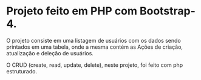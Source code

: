 # Projeto feito em PHP com Bootstrap-4.

O projeto consiste em uma listagem de usuários com os dados sendo printados em uma tabela,
onde a mesma contém as Ações de criação, atualização e deleção de usuários.

O CRUD (create, read, update, delete), neste projeto, foi feito com php estruturado.